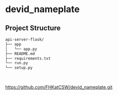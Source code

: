 # devid_nameplate



## Project Structure

```bash
api-server-flask/
├── app
│   └── app.py
├── README.md
├── requirements.txt
└── run.py
└── setup.py
```
<br />

https://github.com/FHKatCSW/devid_nameplate.git
